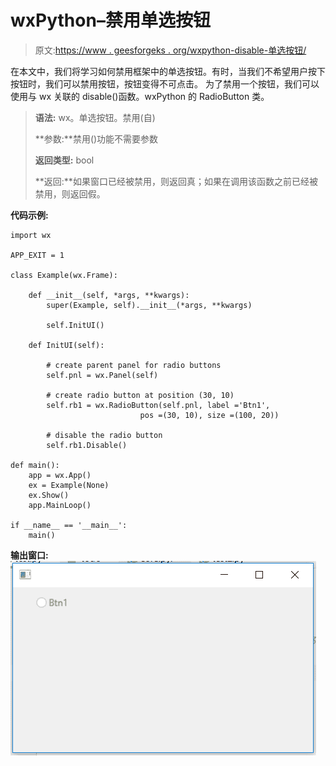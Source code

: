 # wxPython–禁用单选按钮

> 原文:[https://www . geesforgeks . org/wxpython-disable-单选按钮/](https://www.geeksforgeeks.org/wxpython-disable-radio-button/)

在本文中，我们将学习如何禁用框架中的单选按钮。有时，当我们不希望用户按下按钮时，我们可以禁用按钮，按钮变得不可点击。
为了禁用一个按钮，我们可以使用与 wx 关联的 disable()函数。wxPython 的 RadioButton 类。

> **语法:** wx。单选按钮。禁用(自)
> 
> **参数:**禁用()功能不需要参数
> 
> **返回类型:** bool
> 
> **返回:**如果窗口已经被禁用，则返回真；如果在调用该函数之前已经被禁用，则返回假。

**代码示例:**

```
import wx

APP_EXIT = 1

class Example(wx.Frame):

    def __init__(self, *args, **kwargs):
        super(Example, self).__init__(*args, **kwargs)

        self.InitUI()

    def InitUI(self):

        # create parent panel for radio buttons
        self.pnl = wx.Panel(self)

        # create radio button at position (30, 10)
        self.rb1 = wx.RadioButton(self.pnl, label ='Btn1', 
                             pos =(30, 10), size =(100, 20))

        # disable the radio button
        self.rb1.Disable()

def main():
    app = wx.App()
    ex = Example(None)
    ex.Show()
    app.MainLoop()

if __name__ == '__main__':
    main()
```

**输出窗口:**
![](img/09c6ca5d81bf0f13e1f9d8a3635dc243.png)